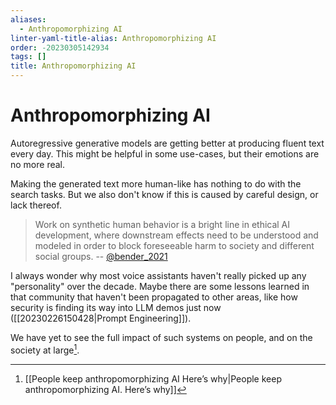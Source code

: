 ```yaml
---
aliases:
  - Anthropomorphizing AI
linter-yaml-title-alias: Anthropomorphizing AI
order: -20230305142934
tags: []
title: Anthropomorphizing AI
---
```


# Anthropomorphizing AI

Autoregressive generative models are getting better at producing fluent text every day. This might be helpful in some use-cases, but their emotions are no more real.

Making the generated text more human-like has nothing to do with the search tasks. But we also don't know if this is caused by careful design, or lack thereof.

> Work on synthetic human behavior is a bright line in ethical AI development, where downstream effects need to be understood and modeled in order to block foreseeable harm to society and different social groups.
> -- [@bender_2021](https://doi.org/10.1145/3442188.3445922)

I always wonder why most voice assistants haven't really picked up any "personality" over the decade. Maybe there are some lessons learned in that community that haven't been propagated to other areas, like how security is finding its way into LLM demos just now ([[20230226150428|Prompt Engineering]]).

We have yet to see the full impact of such systems on people, and on the society at large[^1].

[^1]: [[People keep anthropomorphizing AI Here’s why|People keep anthropomorphizing AI. Here’s why]]